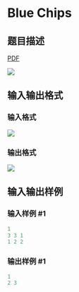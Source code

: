 # Blue Chips

## 题目描述

[problemUrl]: https://uva.onlinejudge.org/index.php?option=com_onlinejudge&Itemid=8&category=823&page=show_problem&problem=4614

[PDF](https://uva.onlinejudge.org/external/127/p12761.pdf)

![](https://cdn.luogu.com.cn/upload/vjudge_pic/UVA12761/4c3a71bdfd233bc098cb10b7b247a3ad9c57312a.png)

## 输入输出格式

### 输入格式

![](https://cdn.luogu.com.cn/upload/vjudge_pic/UVA12761/392e45c625c28b97340ce4226cfb01b1d377f449.png)

### 输出格式

![](https://cdn.luogu.com.cn/upload/vjudge_pic/UVA12761/ff99f2a412a0b2d5d850f79e0479dbcbe963abc3.png)

## 输入输出样例

### 输入样例 #1

```cpp
1
3 3 1
1 2 2
```


### 输出样例 #1

```cpp
1
2 3
```


